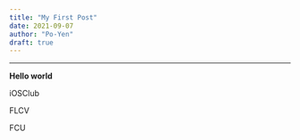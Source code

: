 ```yaml
---
title: "My First Post"
date: 2021-09-07
author: "Po-Yen"
draft: true
---
```


***
**Hello world**

iOSClub

FLCV


FCU

